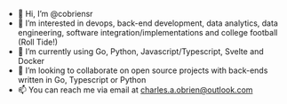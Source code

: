 - 👋 Hi, I’m @cobriensr
- 👀 I’m interested in devops, back-end development, data analytics, data engineering, software integration/implementations and college football (Roll Tide!)
- 🌱 I’m currently using Go, Python, Javascript/Typescript, Svelte and Docker
- 💞️ I’m looking to collaborate on open source projects with back-ends written in Go, Typescript or Python
- 📫 You can reach me via email at charles.a.obrien@outlook.com

<!---
cobriensr/cobriensr is a ✨ special ✨ repository because its `README.md` (this file) appears on your GitHub profile.
You can click the Preview link to take a look at your changes.
--->

